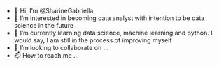- 👋 Hi, I’m @SharineGabriella
- 👀 I’m interested in becoming data analyst with intention to be data science in the future
- 🌱 I’m currently learning data science, machine learning and python. I would say, I am still in the process of improving myself
- 💞️ I’m looking to collaborate on ...
- 📫 How to reach me ...

<!---
SharineGabriella/SharineGabriella is a ✨ special ✨ repository because its `README.md` (this file) appears on your GitHub profile.
You can click the Preview link to take a look at your changes.
--->
